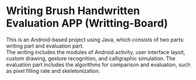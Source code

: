 # Writing Brush Handwritten Evaluation APP (Writting-Board)

This is an Android-based project using Java, which consists of two parts: writing part and evaluation part.\
The writing includes the modules of Android activity, user interface layoit, custom drawing, gesture recognition, and calligraphic simulation.
The evaluation part includes the algorithms for comparison and evaluation, such as pixel filling rate and skeletonization.
